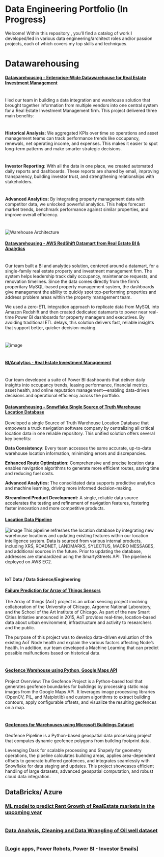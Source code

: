# Data Engineering Portfolio   (In Progress)

Welcome! Within this repository , you'll find a catalog of work I developed/led in various data engineering/architect roles and/or passion projects, each of which covers my top skills and techniques.

#
# Datawarehousing

#### [Datawarehousing - Enterprise-Wide Datawarehouse for Real Estate Investment Management]()
#
I led our team in building a data integration and warehouse solution that brought together information from multiple vendors into one central system for a Real Estate Investment Management firm. This project delivered three main benefits:
#
**Historical Analysis:**
We aggregated KPIs over time so operations and asset management teams can track performance trends like occupancy, renewals, net operating income, and expenses. This makes it easier to spot long-term patterns and make smarter strategic decisions.
#
**Investor Reporting:**
With all the data in one place, we created automated daily reports and dashboards. These reports are shared by email, improving transparency, building investor trust, and strengthening relationships with stakeholders.
#
**Advanced Analytics:**
By integrating property management data with competitor data, we unlocked powerful analytics. This helps forecast market trends, benchmark performance against similar properties, and improve overall efficiency.
#
![Warehouse Architecture](https://github.com/user-attachments/assets/7bef0340-44de-4dc1-a0d2-462b13b82e1e)

#### [Datawarehousing - AWS RedShift Datamart from Real Estate BI & Analytics]()
#
Our team built a BI and analytics solution, centered around a datamart, for a single-family real estate property and investment management firm. The system helps leadership track daily occupancy, maintenance requests, and renovation timelines. Since the data comes directly from the firm’s properitary MySQL-based property management system, the dashboards give management the ability to quickly spot top-performing properties and address problem areas within the property management team.

We used a zero-ETL integration approach to replicate data from MySQL into Amazon Redshift and then created dedicated datamarts to power near real-time Power BI dashboards for property managers and executives. By avoiding traditional ETL delays, this solution delivers fast, reliable insights that support better, quicker decision-making.
#
![image](https://github.com/user-attachments/assets/e98311d4-7fe5-4645-971d-bff99d52cc60)
#
#### [BI/Analytics - Real Estate Investment Management](https://github.com/mspolisetti/Analytics)
#
Our team developed a suite of Power BI dashboards that deliver daily insights into occupancy trends, leasing performance, financial metrics, asset health, and online reputation management—enabling data-driven decisions and operational efficiency across the portfolio.


#### [Datawarehousing - Snowflake Single Source of Truth Warehouse Location Database]()

Developed a single Source of Truth Warehouse Location Database that empowers a truck navigation software company by centralizing all critical location data in one reliable repository. This unified solution offers several key benefits:

**Data Consistency:** Every team accesses the same accurate, up-to-date warehouse location information, minimizing errors and discrepancies.

**Enhanced Route Optimization:** Comprehensive and precise location data enables navigation algorithms to generate more efficient routes, saving time and reducing fuel costs.

**Advanced Analytics:** The consolidated data supports predictive analytics and machine learning, driving more informed decision-making.

**Streamlined Product Development:** A single, reliable data source accelerates the testing and refinement of navigation features, fostering faster innovation and more competitive products.

#### [Location Data Pipeline]()
![image](https://github.com/user-attachments/assets/f6091d6e-56f5-47b6-952c-6d07747111c6)
This pipeline refreshes the location database by integrating new warehouse locations and updating existing features within our location intelligence system. Data is sourced from various internal products, including XRS, ROADNET, LANDMARKS, SYLECTUS, MACRO MESSAGES, and additional sources in the future. Prior to updating the database, addresses are standardized using the SmartyStreets API. The pipeline is deployed on AWS EC2.

# 
#### IoT Data / Data Science/Engineering

#### [Failure Prediction for Array of Things Sensors](https://github.com/mspolisetti/AoTNodeHealthAnalysis)
The Array of things (AoT) project is an urban sensing project involving collaboration of the University of Chicago, Argonne National Laboratory, and the School of the Art Institute of Chicago. As part of the new Smart Cities Initiative announced in 2015, AoT provides real-time, location-based data about urban environment, infrastructure and activity to researchers and the public. 

The purpose of this project was to develop data-driven evaluation of the existing AoT Node health and explain the various factors affecting Node’s health.  In addition, our team developed a Machine Learning that can predict possible malfunctions based on historical data. 

#
#### [Geofence Warehouse using Python, Google Maps API](https://github.com/mspolisetti/geofence)
Project Overview:
The Geofence Project is a Python-based tool that generates geofence boundaries for buildings by processing static map images from the Google Maps API. It leverages image processing libraries (OpenCV, PIL, and Matplotlib) and custom algorithms to extract building contours, apply configurable offsets, and visualize the resulting geofences on a map.
#
#### [Geofences for Warehouses using Microsoft Buildings Dataset](https://github.com/mspolisetti/build_geofences)
Geofence Pipeline is a Python-based geospatial data processing project that computes dynamic geofence polygons from building footprint data.

Leveraging Dask for scalable processing and Shapely for geometry operations, the pipeline calculates building areas, applies area-dependent offsets to generate buffered geofences, and integrates seamlessly with Snowflake for data staging and updates. This project showcases efficient handling of large datasets, advanced geospatial computation, and robust cloud data integration.


## DataBricks/ Azure
### [ML model to predict Rent Growth of RealEstate markets in the upcoming year]()

#
### [Data Analysis, Cleaning and Data Wrangling of Oil well dataset]()

#
### [Logic apps, Power Robots, Power BI - Investor Emails]
